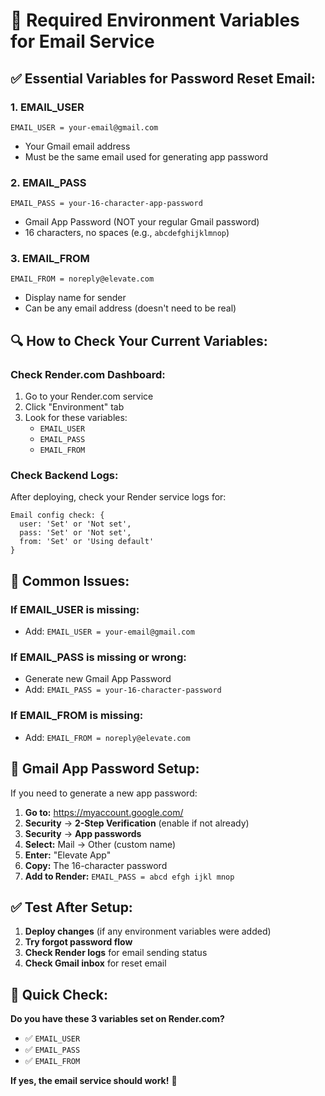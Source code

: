 # 📧 Required Environment Variables for Email Service

## ✅ **Essential Variables for Password Reset Email:**

### **1. EMAIL_USER**
```
EMAIL_USER = your-email@gmail.com
```
- Your Gmail email address
- Must be the same email used for generating app password

### **2. EMAIL_PASS**
```
EMAIL_PASS = your-16-character-app-password
```
- Gmail App Password (NOT your regular Gmail password)
- 16 characters, no spaces (e.g., `abcdefghijklmnop`)

### **3. EMAIL_FROM**
```
EMAIL_FROM = noreply@elevate.com
```
- Display name for sender
- Can be any email address (doesn't need to be real)

## 🔍 **How to Check Your Current Variables:**

### **Check Render.com Dashboard:**
1. Go to your Render.com service
2. Click "Environment" tab
3. Look for these variables:
   - `EMAIL_USER`
   - `EMAIL_PASS` 
   - `EMAIL_FROM`

### **Check Backend Logs:**
After deploying, check your Render service logs for:
```
Email config check: {
  user: 'Set' or 'Not set',
  pass: 'Set' or 'Not set', 
  from: 'Set' or 'Using default'
}
```

## 🚨 **Common Issues:**

### **If EMAIL_USER is missing:**
- Add: `EMAIL_USER = your-email@gmail.com`

### **If EMAIL_PASS is missing or wrong:**
- Generate new Gmail App Password
- Add: `EMAIL_PASS = your-16-character-password`

### **If EMAIL_FROM is missing:**
- Add: `EMAIL_FROM = noreply@elevate.com`

## 📧 **Gmail App Password Setup:**

If you need to generate a new app password:

1. **Go to:** https://myaccount.google.com/
2. **Security** → **2-Step Verification** (enable if not already)
3. **Security** → **App passwords**
4. **Select:** Mail → Other (custom name)
5. **Enter:** "Elevate App"
6. **Copy:** The 16-character password
7. **Add to Render:** `EMAIL_PASS = abcd efgh ijkl mnop`

## ✅ **Test After Setup:**

1. **Deploy changes** (if any environment variables were added)
2. **Try forgot password flow**
3. **Check Render logs** for email sending status
4. **Check Gmail inbox** for reset email

## 🎯 **Quick Check:**

**Do you have these 3 variables set on Render.com?**
- ✅ `EMAIL_USER`
- ✅ `EMAIL_PASS` 
- ✅ `EMAIL_FROM`

**If yes, the email service should work!** 🚀
